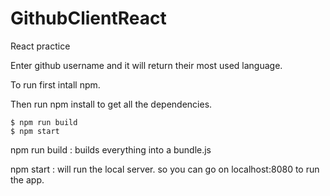 # GithubClientReact

React practice

Enter github username and it will return their most used language.

To run first intall npm.

Then run npm install to get all the dependencies. 

    $ npm run build
    $ npm start

npm run build : builds everything into a bundle.js

npm start : will run the local server. so you can go on localhost:8080 to run the app.
